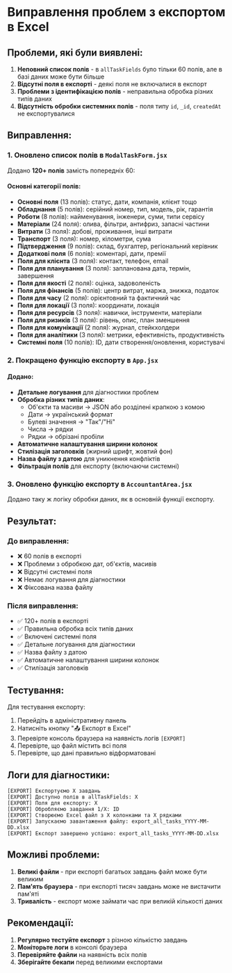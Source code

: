 # Виправлення проблем з експортом в Excel

## Проблеми, які були виявлені:

1. **Неповний список полів** - в `allTaskFields` було тільки 60 полів, але в базі даних може бути більше
2. **Відсутні поля в експорті** - деякі поля не включалися в експорт
3. **Проблеми з ідентифікацією полів** - неправильна обробка різних типів даних
4. **Відсутність обробки системних полів** - поля типу `id`, `_id`, `createdAt` не експортувалися

## Виправлення:

### 1. Оновлено список полів в `ModalTaskForm.jsx`

Додано **120+ полів** замість попередніх 60:

#### Основні категорії полів:
- **Основні поля** (13 полів): статус, дати, компанія, клієнт тощо
- **Обладнання** (5 полів): серійний номер, тип, модель, рік, гарантія
- **Роботи** (8 полів): найменування, інженери, суми, типи сервісу
- **Матеріали** (24 поля): олива, фільтри, антифриз, запасні частини
- **Витрати** (3 поля): добові, проживання, інші витрати
- **Транспорт** (3 поля): номер, кілометри, сума
- **Підтвердження** (9 полів): склад, бухгалтер, регіональний керівник
- **Додаткові поля** (6 полів): коментарі, дати, премії
- **Поля для клієнта** (3 поля): контакт, телефон, email
- **Поля для планування** (3 поля): запланована дата, термін, завершення
- **Поля для якості** (2 поля): оцінка, задоволеність
- **Поля для фінансів** (5 полів): центр витрат, маржа, знижка, податок
- **Поля для часу** (2 поля): орієнтовний та фактичний час
- **Поля для локації** (3 поля): координати, локація
- **Поля для ресурсів** (3 поля): навички, інструменти, матеріали
- **Поля для ризиків** (3 поля): рівень, опис, план зменшення
- **Поля для комунікації** (2 поля): журнал, стейкхолдери
- **Поля для аналітики** (3 поля): метрики, ефективність, продуктивність
- **Системні поля** (10 полів): ID, дати створення/оновлення, користувачі

### 2. Покращено функцію експорту в `App.jsx`

#### Додано:
- **Детальне логування** для діагностики проблем
- **Обробка різних типів даних**:
  - Об'єкти та масиви → JSON або розділені крапкою з комою
  - Дати → український формат
  - Булеві значення → "Так"/"Ні"
  - Числа → рядки
  - Рядки → обрізані пробіли
- **Автоматичне налаштування ширини колонок**
- **Стилізація заголовків** (жирний шрифт, жовтий фон)
- **Назва файлу з датою** для уникнення конфліктів
- **Фільтрація полів** для експорту (включаючи системні)

### 3. Оновлено функцію експорту в `AccountantArea.jsx`

Додано таку ж логіку обробки даних, як в основній функції експорту.

## Результат:

### До виправлення:
- ❌ 60 полів в експорті
- ❌ Проблеми з обробкою дат, об'єктів, масивів
- ❌ Відсутні системні поля
- ❌ Немає логування для діагностики
- ❌ Фіксована назва файлу

### Після виправлення:
- ✅ 120+ полів в експорті
- ✅ Правильна обробка всіх типів даних
- ✅ Включені системні поля
- ✅ Детальне логування для діагностики
- ✅ Назва файлу з датою
- ✅ Автоматичне налаштування ширини колонок
- ✅ Стилізація заголовків

## Тестування:

Для тестування експорту:

1. Перейдіть в адміністративну панель
2. Натисніть кнопку "📤 Експорт в Excel"
3. Перевірте консоль браузера на наявність логів `[EXPORT]`
4. Перевірте, що файл містить всі поля
5. Перевірте, що дані правильно відформатовані

## Логи для діагностики:

```
[EXPORT] Експортуємо X завдань
[EXPORT] Доступно полів в allTaskFields: X
[EXPORT] Поля для експорту: X
[EXPORT] Обробляємо завдання 1/X: ID
[EXPORT] Створюємо Excel файл з X колонками та X рядками
[EXPORT] Запускаємо завантаження файлу: export_all_tasks_YYYY-MM-DD.xlsx
[EXPORT] Експорт завершено успішно: export_all_tasks_YYYY-MM-DD.xlsx
```

## Можливі проблеми:

1. **Великі файли** - при експорті багатьох завдань файл може бути великим
2. **Пам'ять браузера** - при експорті тисяч завдань може не вистачити пам'яті
3. **Тривалість** - експорт може займати час при великій кількості даних

## Рекомендації:

1. **Регулярно тестуйте експорт** з різною кількістю завдань
2. **Моніторьте логи** в консолі браузера
3. **Перевіряйте файли** на наявність всіх полів
4. **Зберігайте бекапи** перед великими експортами
